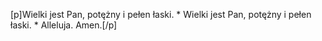 [p]Wielki jest Pan, potężny i pełen łaski. * Wielki jest Pan, potężny i pełen łaski. * Alleluja. Amen.[/p]